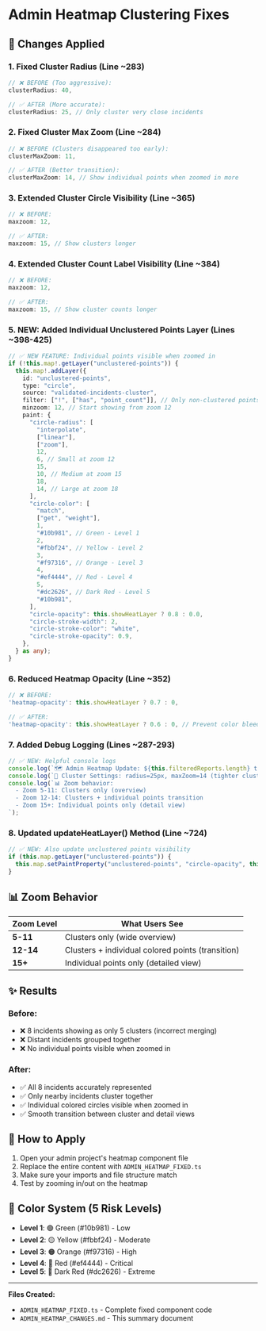 # Admin Heatmap Clustering Fixes

## 🔧 Changes Applied

### 1. **Fixed Cluster Radius** (Line ~283)

```typescript
// ❌ BEFORE (Too aggressive):
clusterRadius: 40,

// ✅ AFTER (More accurate):
clusterRadius: 25, // Only cluster very close incidents
```

### 2. **Fixed Cluster Max Zoom** (Line ~284)

```typescript
// ❌ BEFORE (Clusters disappeared too early):
clusterMaxZoom: 11,

// ✅ AFTER (Better transition):
clusterMaxZoom: 14, // Show individual points when zoomed in more
```

### 3. **Extended Cluster Circle Visibility** (Line ~365)

```typescript
// ❌ BEFORE:
maxzoom: 12,

// ✅ AFTER:
maxzoom: 15, // Show clusters longer
```

### 4. **Extended Cluster Count Label Visibility** (Line ~384)

```typescript
// ❌ BEFORE:
maxzoom: 12,

// ✅ AFTER:
maxzoom: 15, // Show cluster counts longer
```

### 5. **NEW: Added Individual Unclustered Points Layer** (Lines ~398-425)

```typescript
// ✅ NEW FEATURE: Individual points visible when zoomed in
if (!this.map!.getLayer("unclustered-points")) {
  this.map!.addLayer({
    id: "unclustered-points",
    type: "circle",
    source: "validated-incidents-cluster",
    filter: ["!", ["has", "point_count"]], // Only non-clustered points
    minzoom: 12, // Start showing from zoom 12
    paint: {
      "circle-radius": [
        "interpolate",
        ["linear"],
        ["zoom"],
        12,
        6, // Small at zoom 12
        15,
        10, // Medium at zoom 15
        18,
        14, // Large at zoom 18
      ],
      "circle-color": [
        "match",
        ["get", "weight"],
        1,
        "#10b981", // Green - Level 1
        2,
        "#fbbf24", // Yellow - Level 2
        3,
        "#f97316", // Orange - Level 3
        4,
        "#ef4444", // Red - Level 4
        5,
        "#dc2626", // Dark Red - Level 5
        "#10b981",
      ],
      "circle-opacity": this.showHeatLayer ? 0.8 : 0.0,
      "circle-stroke-width": 2,
      "circle-stroke-color": "white",
      "circle-stroke-opacity": 0.9,
    },
  } as any);
}
```

### 6. **Reduced Heatmap Opacity** (Line ~352)

```typescript
// ❌ BEFORE:
'heatmap-opacity': this.showHeatLayer ? 0.7 : 0,

// ✅ AFTER:
'heatmap-opacity': this.showHeatLayer ? 0.6 : 0, // Prevent color bleeding
```

### 7. **Added Debug Logging** (Lines ~287-293)

```typescript
// ✅ NEW: Helpful console logs
console.log(`🗺️ Admin Heatmap Update: ${this.filteredReports.length} total validated incidents`);
console.log(`🎯 Cluster Settings: radius=25px, maxZoom=14 (tighter clustering for accuracy)`);
console.log(`📊 Zoom behavior:
  - Zoom 5-11: Clusters only (overview)
  - Zoom 12-14: Clusters + individual points transition
  - Zoom 15+: Individual points only (detail view)
`);
```

### 8. **Updated updateHeatLayer() Method** (Line ~724)

```typescript
// ✅ NEW: Also update unclustered points visibility
if (this.map.getLayer("unclustered-points")) {
  this.map.setPaintProperty("unclustered-points", "circle-opacity", this.showHeatLayer ? 0.8 : 0);
}
```

## 📊 Zoom Behavior

| Zoom Level | What Users See                                    |
| ---------- | ------------------------------------------------- |
| **5-11**   | Clusters only (wide overview)                     |
| **12-14**  | Clusters + individual colored points (transition) |
| **15+**    | Individual points only (detailed view)            |

## ✨ Results

### Before:

- ❌ 8 incidents showing as only 5 clusters (incorrect merging)
- ❌ Distant incidents grouped together
- ❌ No individual points visible when zoomed in

### After:

- ✅ All 8 incidents accurately represented
- ✅ Only nearby incidents cluster together
- ✅ Individual colored circles visible when zoomed in
- ✅ Smooth transition between cluster and detail views

## 📝 How to Apply

1. Open your admin project's heatmap component file
2. Replace the entire content with `ADMIN_HEATMAP_FIXED.ts`
3. Make sure your imports and file structure match
4. Test by zooming in/out on the heatmap

## 🎨 Color System (5 Risk Levels)

- **Level 1**: 🟢 Green (#10b981) - Low
- **Level 2**: 🟡 Yellow (#fbbf24) - Moderate
- **Level 3**: 🟠 Orange (#f97316) - High
- **Level 4**: 🔴 Red (#ef4444) - Critical
- **Level 5**: 🔴 Dark Red (#dc2626) - Extreme

---

**Files Created:**

- `ADMIN_HEATMAP_FIXED.ts` - Complete fixed component code
- `ADMIN_HEATMAP_CHANGES.md` - This summary document
